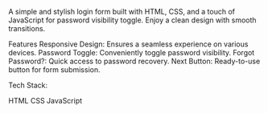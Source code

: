 A simple and stylish login form built with HTML, CSS, and a touch of JavaScript for password visibility toggle. Enjoy a clean design with smooth transitions.

Features
Responsive Design: Ensures a seamless experience on various devices.
Password Toggle: Conveniently toggle password visibility.
Forgot Password?: Quick access to password recovery.
Next Button: Ready-to-use button for form submission.


Tech Stack:

HTML
CSS
JavaScript

